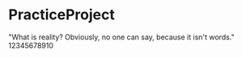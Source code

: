 # PracticeProject

"What is reality? Obviously, no one can say, because it isn't words."
12345678910